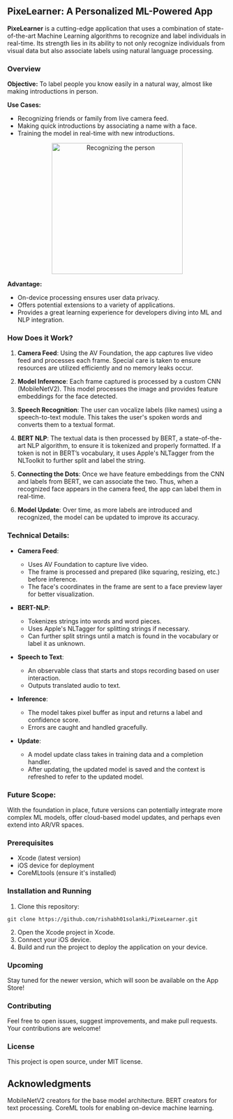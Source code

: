 ## PixeLearner: A Personalized ML-Powered App

**PixeLearner** is a cutting-edge application that uses a combination of state-of-the-art Machine Learning algorithms to recognize and label individuals in real-time. Its strength lies in its ability to not only recognize individuals from visual data but also associate labels using natural language processing.

### Overview
**Objective:** To label people you know easily in a natural way, almost like making introductions in person.

**Use Cases:** 
- Recognizing friends or family from live camera feed.
- Making quick introductions by associating a name with a face.
- Training the model in real-time with new introductions.

<p align="center">
  <img src="PixeLearner.gif" alt="Recognizing the person" width="300"/>
</p>

**Advantage:** 
- On-device processing ensures user data privacy.
- Offers potential extensions to a variety of applications.
- Provides a great learning experience for developers diving into ML and NLP integration.

### How Does it Work?

1. **Camera Feed**: Using the AV Foundation, the app captures live video feed and processes each frame. Special care is taken to ensure resources are utilized efficiently and no memory leaks occur.

2. **Model Inference**: Each frame captured is processed by a custom CNN (MobileNetV2). This model processes the image and provides feature embeddings for the face detected.

3. **Speech Recognition**: The user can vocalize labels (like names) using a speech-to-text module. This takes the user's spoken words and converts them to a textual format. 

4. **BERT NLP**: The textual data is then processed by BERT, a state-of-the-art NLP algorithm, to ensure it is tokenized and properly formatted. If a token is not in BERT’s vocabulary, it uses Apple's NLTagger from the NLToolkit to further split and label the string.

5. **Connecting the Dots**: Once we have feature embeddings from the CNN and labels from BERT, we can associate the two. Thus, when a recognized face appears in the camera feed, the app can label them in real-time.

6. **Model Update**: Over time, as more labels are introduced and recognized, the model can be updated to improve its accuracy.

### Technical Details:

- **Camera Feed**:
    - Uses AV Foundation to capture live video.
    - The frame is processed and prepared (like squaring, resizing, etc.) before inference.
    - The face's coordinates in the frame are sent to a face preview layer for better visualization.
  
- **BERT-NLP**:
    - Tokenizes strings into words and word pieces.
    - Uses Apple's NLTagger for splitting strings if necessary.
    - Can further split strings until a match is found in the vocabulary or label it as unknown.
  
- **Speech to Text**:
    - An observable class that starts and stops recording based on user interaction.
    - Outputs translated audio to text.
  
- **Inference**:
    - The model takes pixel buffer as input and returns a label and confidence score.
    - Errors are caught and handled gracefully.
  
- **Update**:
    - A model update class takes in training data and a completion handler.
    - After updating, the updated model is saved and the context is refreshed to refer to the updated model.


### Future Scope:
With the foundation in place, future versions can potentially integrate more complex ML models, offer cloud-based model updates, and perhaps even extend into AR/VR spaces.


### Prerequisites

- Xcode (latest version)
- iOS device for deployment
- CoreMLtools (ensure it's installed)

### Installation and Running

1. Clone this repository:
```
git clone https://github.com/rishabh01solanki/PixeLearner.git
```
2. Open the Xcode project in Xcode.
3. Connect your iOS device.
4. Build and run the project to deploy the application on your device.

### Upcoming
Stay tuned for the newer version, which will soon be available on the App Store!

### Contributing
Feel free to open issues, suggest improvements, and make pull requests. Your contributions are welcome!

### License
This project is open source, under MIT license.

## Acknowledgments
MobileNetV2 creators for the base model architecture.
BERT creators for text processing.
CoreML tools for enabling on-device machine learning.
